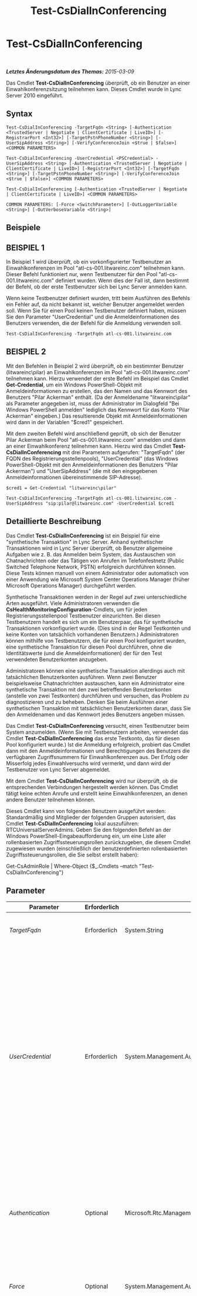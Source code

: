 ﻿---
title: Test-CsDialInConferencing
TOCTitle: Test-CsDialInConferencing
ms:assetid: e4aedf4f-77ac-4c8b-9613-07f8ea12c041
ms:mtpsurl: https://technet.microsoft.com/de-de/library/Gg399013(v=OCS.15)
ms:contentKeyID: 49295704
ms.date: 05/19/2016
mtps_version: v=OCS.15
ms.translationtype: HT
---

# Test-CsDialInConferencing

 

_**Letztes Änderungsdatum des Themas:** 2015-03-09_

Das Cmdlet **Test-CsDialInConferencing** überprüft, ob ein Benutzer an einer Einwahlkonferenzsitzung teilnehmen kann. Dieses Cmdlet wurde in Lync Server 2010 eingeführt.

## Syntax

    Test-CsDialInConferencing -TargetFqdn <String> [-Authentication <TrustedServer | Negotiate | ClientCertificate | LiveID>] [-RegistrarPort <Int32>] [-TargetPstnPhoneNumber <String>] [-UserSipAddress <String>] [-VerifyConferenceJoin <$true | $false>] <COMMON PARAMETERS>

    Test-CsDialInConferencing -UserCredential <PSCredential> -UserSipAddress <String> [-Authentication <TrustedServer | Negotiate | ClientCertificate | LiveID>] [-RegistrarPort <Int32>] [-TargetFqdn <String>] [-TargetPstnPhoneNumber <String>] [-VerifyConferenceJoin <$true | $false>] <COMMON PARAMETERS>

    Test-CsDialInConferencing [-Authentication <TrustedServer | Negotiate | ClientCertificate | LiveID>] <COMMON PARAMETERS>

    COMMON PARAMETERS: [-Force <SwitchParameter>] [-OutLoggerVariable <String>] [-OutVerboseVariable <String>]

## Beispiele

## BEISPIEL 1

In Beispiel 1 wird überprüft, ob ein vorkonfigurierter Testbenutzer an Einwahlkonferenzen im Pool "atl-cs-001.litwareinc.com" teilnehmen kann. Dieser Befehl funktioniert nur, wenn Testbenutzer für den Pool "atl-cs-001.litwareinc.com" definiert wurden. Wenn dies der Fall ist, dann bestimmt der Befehl, ob der erste Testbenutzer sich bei Lync Server anmelden kann.

Wenn keine Testbenutzer definiert wurden, tritt beim Ausführen des Befehls ein Fehler auf, da nicht bekannt ist, welcher Benutzer angemeldet werden soll. Wenn Sie für einen Pool keinen Testbenutzer definiert haben, müssen Sie den Parameter "UserCredential" und die Anmeldeinformationen des Benutzers verwenden, die der Befehl für die Anmeldung verwenden soll.

    Test-CsDialInConferencing -TargetFqdn atl-cs-001.litwareinc.com 

## BEISPIEL 2

Mit den Befehlen in Beispiel 2 wird überprüft, ob ein bestimmter Benutzer (litwareinc\\pilar) an Einwahlkonferenzen im Pool "atl-cs-001.litwareinc.com" teilnehmen kann. Hierzu verwendet der erste Befehl im Beispiel das Cmdlet **Get-Credential**, um ein Windows PowerShell-Objekt mit Anmeldeinformationen zu erstellen, das den Namen und das Kennwort des Benutzers "Pilar Ackerman" enthält. (Da der Anmeldename "litwareinc\\pilar" als Parameter angegeben ist, muss der Administrator im Dialogfeld "Bei Windows PowerShell anmelden" lediglich das Kennwort für das Konto "Pilar Ackerman" eingeben.) Das resultierende Objekt mit Anmeldeinformationen wird dann in der Variablen "$cred1" gespeichert.

Mit dem zweiten Befehl wird anschließend geprüft, ob sich der Benutzer Pilar Ackerman beim Pool "atl-cs-001.litwareinc.com" anmelden und dann an einer Einwahlkonferenz teilnehmen kann. Hierzu wird das Cmdlet **Test-CsDialInConferencing** mit drei Parametern aufgerufen: "TargetFqdn" (der FQDN des Registrierungsstellenpools), "UserCredential" (das Windows PowerShell-Objekt mit den Anmeldeinformationen des Benutzers "Pilar Ackerman") und "UserSipAddress" (die mit den eingegebenen Anmeldeinformationen übereinstimmende SIP-Adresse).

    $cred1 = Get-Credential "litwareinc\pilar"
    
    Test-CsDialInConferencing -TargetFqdn atl-cs-001.litwareinc.com -UserSipAddress "sip:pilar@litwareinc.com" -UserCredential $cred1

## Detaillierte Beschreibung

Das Cmdlet **Test-CsDialInConferencing** ist ein Beispiel für eine "synthetische Transaktion" in Lync Server. Anhand synthetischer Transaktionen wird in Lync Server überprüft, ob Benutzer allgemeine Aufgaben wie z. B. das Anmelden beim System, das Austauschen von Chatnachrichten oder das Tätigen von Anrufen im Telefonfestnetz (Public Switched Telephone Network, PSTN) erfolgreich durchführen können. Diese Tests können manuell von einem Administrator oder automatisch von einer Anwendung wie Microsoft System Center Operations Manager (früher Microsoft Operations Manager) durchgeführt werden.

Synthetische Transaktionen werden in der Regel auf zwei unterschiedliche Arten ausgeführt. Viele Administratoren verwenden die **CsHealthMonitoringConfiguration**-Cmdlets, um für jeden Registrierungsstellenpool Testbenutzer einzurichten. Bei diesen Testbenutzern handelt es sich um ein Benutzerpaar, das für synthetische Transaktionen vorkonfiguriert wurde. (Dies sind in der Regel Testkonten und keine Konten von tatsächlich vorhandenen Benutzern.) Administratoren können mithilfe von Testbenutzern, die für einen Pool konfiguriert wurden, eine synthetische Transaktion für diesen Pool durchführen, ohne die Identitätswerte (und die Anmeldeinformationen) der für den Test verwendeten Benutzerkonten anzugeben.

Administratoren können eine synthetische Transaktion allerdings auch mit tatsächlichen Benutzerkonten ausführen. Wenn zwei Benutzer beispielsweise Chatnachrichten austauschen, kann ein Administrator eine synthetische Transaktion mit den zwei betreffenden Benutzerkonten (anstelle von zwei Testkonten) durchführen und versuchen, das Problem zu diagnostizieren und zu beheben. Denken Sie beim Ausführen einer synthetischen Transaktion mit tatsächlichen Benutzerkonten daran, dass Sie den Anmeldenamen und das Kennwort jedes Benutzers angeben müssen.

Das Cmdlet **Test-CsDialInConferencing** versucht, einen Testbenutzer beim System anzumelden. (Wenn Sie mit Testbenutzern arbeiten, verwendet das Cmdlet **Test-CsDialInConferencing** das erste Testkonto, das für diesen Pool konfiguriert wurde.) Ist die Anmeldung erfolgreich, probiert das Cmdlet dann mit den Anmeldeinformationen und Berechtigungen des Benutzers die verfügbaren Zugriffsnummern für Einwahlkonferenzen aus. Der Erfolg oder Misserfolg jedes Einwahlversuchs wird vermerkt, und dann wird der Testbenutzer von Lync Server abgemeldet.

Mit dem Cmdlet **Test-CsDialInConferencing** wird nur überprüft, ob die entsprechenden Verbindungen hergestellt werden können. Das Cmdlet tätigt keine echten Anrufe und erstellt keine Einwahlkonferenzen, an denen andere Benutzer teilnehmen können.

Dieses Cmdlet kann von folgenden Benutzern ausgeführt werden: Standardmäßig sind Mitglieder der folgenden Gruppen autorisiert, das Cmdlet **Test-CsDialInConferencing** lokal auszuführen: RTCUniversalServerAdmins. Geben Sie den folgenden Befehl an der Windows PowerShell-Eingabeaufforderung ein, um eine Liste aller rollenbasierten Zugriffssteuerungsrollen zurückzugeben, die diesem Cmdlet zugewiesen wurden (einschließlich der benutzerdefinierten rollenbasierten Zugriffssteuerungsrollen, die Sie selbst erstellt haben):

Get-CsAdminRole | Where-Object {$\_.Cmdlets –match "Test-CsDialInConferencing"}

## Parameter


<table>
<colgroup>
<col style="width: 25%" />
<col style="width: 25%" />
<col style="width: 25%" />
<col style="width: 25%" />
</colgroup>
<thead>
<tr class="header">
<th>Parameter</th>
<th>Erforderlich</th>
<th>Typ</th>
<th>Beschreibung</th>
</tr>
</thead>
<tbody>
<tr class="odd">
<td><p><em>TargetFqdn</em></p></td>
<td><p>Erforderlich</p></td>
<td><p>System.String</p></td>
<td><p>Vollqualifizierter Domänenname (FQDN) des zu testenden Pools.</p></td>
</tr>
<tr class="even">
<td><p><em>UserCredential</em></p></td>
<td><p>Erforderlich</p></td>
<td><p>System.Management.Automation.PSCredential</p></td>
<td><p>Objekt mit Anmeldeinformationen für das Benutzerkonto, das getestet wird. Bei dem an &quot;UserCredential&quot; übergebenen Wert muss es sich um einen Objektverweis handeln, der mit dem Cmdlet <strong>Get-Credential</strong> abgerufen wurde. Der folgende Code gibt beispielsweise ein Objekt mit Anmeldeinformationen für den Benutzer &quot;litwareinc\kenmyer&quot; zurück und speichert dieses Objekt in der Variablen &quot;$x&quot;:</p>
<p>$x = Get-Credential &quot;litwareinc\kenmyer&quot;</p>
<p>Sie müssen beim Ausführen dieses Befehls das Benutzerkennwort angeben. Dieser Parameter ist nicht erforderlich, wenn Sie den Test mit den Konfigurationseinstellungen für die Zustandsüberwachung durchführen.</p></td>
</tr>
<tr class="odd">
<td><p><em>Authentication</em></p></td>
<td><p>Optional</p></td>
<td><p>Microsoft.Rtc.Management.SyntheticTransactions.SipSyntheticTransaction+AuthenticationMechanism</p></td>
<td><p>Beim Ausführen des Tests verwendeter Authentifizierungstyp. Zulässige Werte:</p>
<p>* TrustedServer</p>
<p>* Negotiate</p>
<p>* ClientCertificate</p>
<p>* LiveID</p></td>
</tr>
<tr class="even">
<td><p><em>Force</em></p></td>
<td><p>Optional</p></td>
<td><p>System.Management.Automation.SwitchParameter</p></td>
<td><p>Unterdrückt die Anzeige von Meldungen bei nicht schwerwiegenden Fehlern, die beim Ausführen des Befehls auftreten können.</p></td>
</tr>
<tr class="odd">
<td><p><em>OutLoggerVariable</em></p></td>
<td><p>Optional</p></td>
<td><p>System.String</p></td>
<td><p>Falls angegeben, wird nach Ausführung des Cmdlets die detaillierte Ausgabe in der angegebenen Variablen gespeichert. Diese Variable umfasst die beiden Methoden &quot;ToHTML&quot; und &quot;ToXML&quot;, mit deren Hilfe die Ausgabe entweder in einer HTML- oder XML-Datei gespeichert werden kann.</p>
<p>Geben Sie beispielsweise die folgende Syntax an, um die Ausgabe in einer Protokollierungsvariablen mit dem Namen &quot;$Testausgabe&quot; zu speichern:</p>
<p>-OutLoggerVariable Testausgabe</p>
<p>Hinweis: Setzen Sie kein Dollarzeichen ($) vor den Variablennamen. Wählen Sie zum Speichern der in der Protokolliervariablen gespeicherten Informationen in einer HTML-Datei einen Befehl wie den folgenden:</p>
<p>$TestOutput.ToHTML() &gt; C:\Logs\Testausgabe.html</p>
<p>Wählen Sie zum Speichern der in der Protokolliervariablen gespeicherten Informationen in einer XML-Datei einen Befehl wie den folgenden:</p>
<p></p>
<p>$TestOutput.ToXML() &gt; C:\Logs\Testausgabe.xml</p></td>
</tr>
<tr class="even">
<td><p><em>OutVerboseVariable</em></p></td>
<td><p>Optional</p></td>
<td><p>System.String</p></td>
<td><p>Falls angegeben, wird nach Ausführung des Cmdlets die detaillierte Ausgabe in der angegebenen Variablen gespeichert. Geben Sie beispielsweise die folgende Syntax an, um die Ausgabe in der Variablen &quot;$Testausgabe&quot; zu speichern:</p>
<p>-OutVerboseVariable Testausgabe</p>
<p>Setzen Sie kein Dollarzeichen ($) vor den Variablennamen.</p></td>
</tr>
<tr class="odd">
<td><p><em>RegistrarPort</em></p></td>
<td><p>Optional</p></td>
<td><p>System.Int32</p></td>
<td><p>Der vom Registrierungsdienst verwendete SIP-Port. Dieser Parameter ist nicht erforderlich, wenn die Registrierung den Standardport 5061 verwendet.</p></td>
</tr>
<tr class="even">
<td><p><em>TargetPstnPhoneNumber</em></p></td>
<td><p>Optional</p></td>
<td><p>System.String</p></td>
<td><p>Telefonnummer für ein Festnetztelefon, mit der überprüft wird, ob Benutzer des Telefonfestnetzes an einer Einwahlkonferenz teilnehmen können. Beispiel:</p>
<p>-TargetPstnPhoneNumber &quot;+12065551219&quot;</p>
<p>Beachten Sie, dass &quot;TargetPstnPhoneNumber&quot; nur aufgenommen werden sollte, wenn der Parameter &quot;VerifyConferenceJoinType&quot; verwendet wird.</p></td>
</tr>
<tr class="odd">
<td><p><em>UserSipAddress</em></p></td>
<td><p>Optional</p></td>
<td><p>System.String</p></td>
<td><p>SIP-Adresse für das Benutzerkonto, das getestet wird. Beispiel: -UserSipAddress &quot;sip:kenmyer@litwareinc.com&quot;. Der Parameter &quot;UserSipAddress&quot; muss auf dasselbe Benutzerkonto wie &quot;UserCredential&quot; verweisen. Dieser Parameter ist nicht erforderlich, wenn Sie den Test mit den Konfigurationseinstellungen für die Zustandsüberwachung durchführen.</p></td>
</tr>
<tr class="even">
<td><p><em>VerifyConferenceJoin</em></p></td>
<td><p>Optional</p></td>
<td><p>System.Boolean</p></td>
<td><p>Bei Festlegung von &quot;True&quot; wird überprüft, ob Benutzer mit einem Festnetztelefon an der Einwahlkonferenz teilnehmen können. Bei diesem Test können Sie optional &quot;TargetPstnPhoneNumber&quot; verwenden. In diesem Fall muss &quot;TargetPstnPhoneNumber&quot; das für die Teilnahme an der Konferenz verwendete Festnetztelefon angeben. Wird &quot;TargetPstnPhoneNumber&quot; nicht aufgenommen, verwendet das Cmdlet <strong>Test-CsDialInConferencing</strong> Einwahltelefonnummern, die vorab der entsprechenden Region für die Einwahlkonferenz zugewiesen wurden.</p></td>
</tr>
</tbody>
</table>


## Eingabetypen

Keine. Das Cmdlet **Test-CsDialInConferencing** akzeptiert keine weitergeleitete Eingabe.

## Rückgabetypen

Mit dem Cmdlet **Test-CsDialInConferencing** wird eine Instanz des Objekts "Microsoft.Rtc.SyntheticTransactions.TaskOutput" zurückgegeben.

## Siehe auch

#### Weitere Ressourcen

[Test-CsAVConference](test-csavconference.md)

